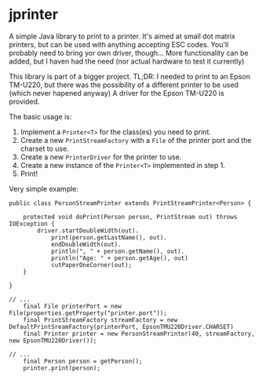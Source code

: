 # jprinter
A simple Java library to print to a printer. It's aimed at small dot matrix printers, but can be used with anything accepting ESC codes. You'll probably need to bring yor own driver, though...
More functionality can be added, but I haven had the need (nor actual hardware to test it currently)

This library is part of a bigger project. TL;DR: I needed to print to an Epson TM-U220, but there was the possibility of a different printer to be used (which never hapened anyway)
A driver for the Epson TM-U220 is provided.

The basic usage is:
1. Implement a `Printer<T>` for the class(es) you need to print.
2. Create a new `PrintStreamFactory` with a `File` of the printer port and the charset to use.
3. Create a new `PrinterDriver` for the printer to use.
4. Create a new instance of the `Printer<T>` implemented in step 1.
5. Print!

Very simple example:
```
public class PersonStreamPrinter extends PrintStreamPrinter<Person> {

    protected void doPrint(Person person, PrintStream out) throws IOException {
        driver.startDoubleWidth(out).
            print(person.getLastName(), out).
            endDoubleWidth(out).
            println(", " + person.getName(), out).
            println("Age: " + person.getAge(), out)
            cutPaperOneCorner(out);
    }

}

// ...
    final File printerPort = new File(properties.getProperty("printer.port"));
    final PrintStreamFactory streamFactory = new DefaultPrintSreamFactory(printerPort, EpsonTMU220Driver.CHARSET)
    final Printer printer = new PersonStreamPrinter(40, streamFactory, new EpsonTMU220Driver());

// ...
    final Person person = getPerson();
    printer.print(person);
```
